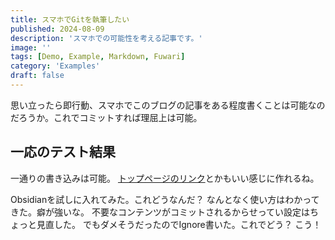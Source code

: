 ```yaml
---
title: スマホでGitを執筆したい
published: 2024-08-09
description: 'スマホでの可能性を考える記事です。'
image: ''
tags: [Demo, Example, Markdown, Fuwari]
category: 'Examples'
draft: false 
---
```


思い立ったら即行動、スマホでこのブログの記事をある程度書くことは可能なのだろうか。これでコミットすれば理屈上は可能。

## 一応のテスト結果

一通りの書き込みは可能。
[トップページのリンク](https://haruk.in)とかもいい感じに作れるね。

Obsidianを試しに入れてみた。これどうなんだ？
なんとなく使い方はわかってきた。癖が強いな。
不要なコンテンツがコミットされるからせってい設定はちょっと見直した。
でもダメそうだったのでIgnore書いた。これでどう？
こう！
